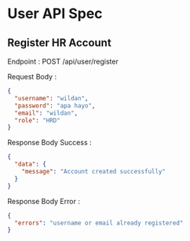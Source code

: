 # User API Spec

## Register HR Account

Endpoint : POST /api/user/register

Request Body :

```json
{
  "username": "wildan",
  "password": "apa hayo",
  "email": "wildan",
  "role": "HRD"
}
```

Response Body Success :

```json
{
  "data": {
    "message": "Account created successfully"
  }
}
```

Response Body Error :

```json
{
  "errors": "username or email already registered"
}
```
